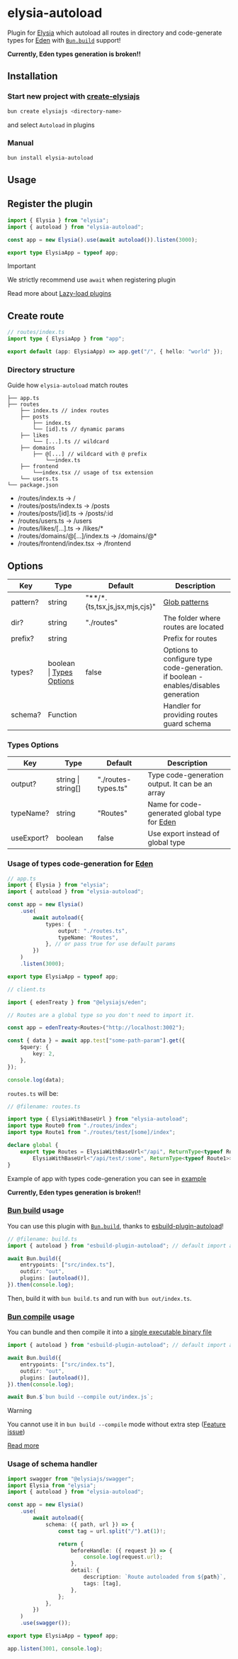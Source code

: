 # elysia-autoload

Plugin for [Elysia](https://elysiajs.com/) which autoload all routes in directory and code-generate types for [Eden](https://elysiajs.com/eden/overview.html) with [`Bun.build`](#bun-build-usage) support!

**Currently, Eden types generation is broken!!**

## Installation

### Start new project with [create-elysiajs](https://github.com/kravetsone/create-elysiajs)

```bash
bun create elysiajs <directory-name>
```

and select `Autoload` in plugins

### Manual

```bash
bun install elysia-autoload
```

## Usage

## Register the plugin

```ts
import { Elysia } from "elysia";
import { autoload } from "elysia-autoload";

const app = new Elysia().use(await autoload()).listen(3000);

export type ElysiaApp = typeof app;
```

> [!IMPORTANT]
> We strictly recommend use `await` when registering plugin
>
> Read more about [Lazy-load plugins](https://elysiajs.com/patterns/lazy-loading-module.html)

## Create route

```ts
// routes/index.ts
import type { ElysiaApp } from "app";

export default (app: ElysiaApp) => app.get("/", { hello: "world" });
```

### Directory structure

Guide how `elysia-autoload` match routes

```
├── app.ts
├── routes
    ├── index.ts // index routes
    ├── posts
        ├── index.ts
        └── [id].ts // dynamic params
    ├── likes
        └── [...].ts // wildcard
    ├── domains
        ├── @[...] // wildcard with @ prefix
            └──index.ts
    ├── frontend
        └──index.tsx // usage of tsx extension
    └── users.ts
└── package.json
```

-   /routes/index.ts → /
-   /routes/posts/index.ts → /posts
-   /routes/posts/[id].ts → /posts/:id
-   /routes/users.ts → /users
-   /routes/likes/[...].ts → /likes/\*
-   /routes/domains/@[...]/index.ts → /domains/@\*
-   /routes/frontend/index.tsx → /frontend

## Options

| Key      | Type                                       | Default                            | Description                                                                         |
| -------- | ------------------------------------------ | ---------------------------------- | ----------------------------------------------------------------------------------- |
| pattern? | string                                     | "\*\*\/\*.{ts,tsx,js,jsx,mjs,cjs}" | [Glob patterns](<https://en.wikipedia.org/wiki/Glob_(programming)>)                 |
| dir?     | string                                     | "./routes"                         | The folder where routes are located                                                 |
| prefix?  | string                                     |                                    | Prefix for routes                                                                   |
| types?   | boolean \| [Types Options](#types-options) | false                              | Options to configure type code-generation. if boolean - enables/disables generation |
| schema?  | Function                                   |                                    | Handler for providing routes guard schema                                           |

### Types Options

| Key        | Type               | Default             | Description                                                                             |
| ---------- | ------------------ | ------------------- | --------------------------------------------------------------------------------------- |
| output?    | string \| string[] | "./routes-types.ts" | Type code-generation output. It can be an array                                         |
| typeName?  | string             | "Routes"            | Name for code-generated global type for [Eden](https://elysiajs.com/eden/overview.html) |
| useExport? | boolean            | false               | Use export instead of global type                                                       |

### Usage of types code-generation for [Eden](https://elysiajs.com/eden/overview.html)

```ts
// app.ts
import { Elysia } from "elysia";
import { autoload } from "elysia-autoload";

const app = new Elysia()
    .use(
        await autoload({
            types: {
                output: "./routes.ts",
                typeName: "Routes",
            }, // or pass true for use default params
        })
    )
    .listen(3000);

export type ElysiaApp = typeof app;
```

```ts
// client.ts

import { edenTreaty } from "@elysiajs/eden";

// Routes are a global type so you don't need to import it.

const app = edenTreaty<Routes>("http://localhost:3002");

const { data } = await app.test["some-path-param"].get({
    $query: {
        key: 2,
    },
});

console.log(data);
```

`routes.ts` will be:

```ts
// @filename: routes.ts

import type { ElysiaWithBaseUrl } from "elysia-autoload";
import type Route0 from "./routes/index";
import type Route1 from "./routes/test/[some]/index";

declare global {
    export type Routes = ElysiaWithBaseUrl<"/api", ReturnType<typeof Route0>> &
        ElysiaWithBaseUrl<"/api/test/:some", ReturnType<typeof Route1>>;
}
```

Example of app with types code-generation you can see in [example](https://github.com/kravetsone/elysia-autoload/tree/main/example)

**Currently, Eden types generation is broken!!**

### [Bun build](https://bun.sh/docs/bundler) usage

You can use this plugin with [`Bun.build`](https://bun.sh/docs/bundler), thanks to [esbuild-plugin-autoload](https://github.com/kravetsone/esbuild-plugin-autoload)!

```ts
// @filename: build.ts
import { autoload } from "esbuild-plugin-autoload"; // default import also supported

await Bun.build({
    entrypoints: ["src/index.ts"],
    outdir: "out",
    plugins: [autoload()],
}).then(console.log);
```

Then, build it with `bun build.ts` and run with `bun out/index.ts`.

### [Bun compile](https://bun.sh/docs/bundler/executables) usage

You can bundle and then compile it into a [single executable binary file](https://bun.sh/docs/bundler/executables)

```ts
import { autoload } from "esbuild-plugin-autoload"; // default import also supported

await Bun.build({
    entrypoints: ["src/index.ts"],
    outdir: "out",
    plugins: [autoload()],
}).then(console.log);

await Bun.$`bun build --compile out/index.js`;
```

> [!WARNING]
> You cannot use it in `bun build --compile` mode without extra step ([Feature issue](https://github.com/oven-sh/bun/issues/11895))

[Read more](https://github.com/kravetsone/esbuild-plugin-autoload)

### Usage of schema handler

```ts
import swagger from "@elysiajs/swagger";
import Elysia from "elysia";
import { autoload } from "elysia-autoload";

const app = new Elysia()
    .use(
        await autoload({
            schema: ({ path, url }) => {
                const tag = url.split("/").at(1)!;

                return {
                    beforeHandle: ({ request }) => {
                        console.log(request.url);
                    },
                    detail: {
                        description: `Route autoloaded from ${path}`,
                        tags: [tag],
                    },
                };
            },
        })
    )
    .use(swagger());

export type ElysiaApp = typeof app;

app.listen(3001, console.log);
```
